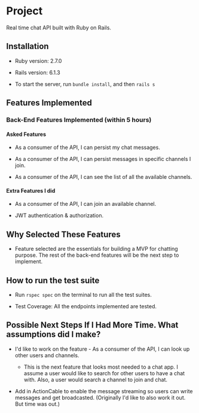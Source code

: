 # Project

Real time chat API built with Ruby on Rails.

## Installation

* Ruby version: 2.7.0

* Rails version: 6.1.3

* To start the server, run ```bundle install```, and then ```rails s```

## Features Implemented

### Back-End Features Implemented (within 5 hours)

#### Asked Features

* As a consumer of the API, I can persist my chat messages.

* As a consumer of the API, I can persist messages in specific channels I join.

* As a consumer of the API, I can see the list of all the available channels.

#### Extra Features I did

* As a consumer of the API, I can join an available channel.

* JWT authentication & authorization.

## Why Selected These Features

* Feature selected are the essentials for building a MVP for chatting purpose. The rest of the back-end features will be the next step to implement.

## How to run the test suite

* Run ```rspec spec``` on the terminal to run all the test suites.

* Test Coverage: All the endpoints implemented are tested.

## Possible Next Steps If I Had More Time. What assumptions did I make?

* I'd like to work on the feature - As a consumer of the API, I can look up other users and channels.

  * This is the next feature that looks most needed to a chat app. I assume a user would like to search for other users to have a chat with. Also, a user would search a channel to join and chat.

* Add in ActionCable to enable the message streaming so users can write messages and get broadcasted. (Originally I'd like to also work it out. But time was out.)
